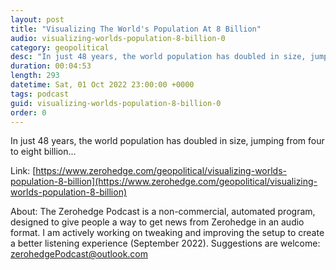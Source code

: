 ```yaml
---
layout: post
title: "Visualizing The World's Population At 8 Billion"
audio: visualizing-worlds-population-8-billion-0
category: geopolitical
desc: "In just 48 years, the world population has doubled in size, jumping from four to eight billion..."
duration: 00:04:53
length: 293
datetime: Sat, 01 Oct 2022 23:00:00 +0000
tags: podcast
guid: visualizing-worlds-population-8-billion-0
order: 0
---
```

In just 48 years, the world population has doubled in size, jumping from four to eight billion...

Link: [https://www.zerohedge.com/geopolitical/visualizing-worlds-population-8-billion](https://www.zerohedge.com/geopolitical/visualizing-worlds-population-8-billion)

About: The Zerohedge Podcast is a non-commercial, automated program, designed to give people a way to get news from Zerohedge in an audio format.  I am actively working on tweaking and improving the setup to create a better listening experience (September 2022).  Suggestions are welcome: [zerohedgePodcast@outlook.com](mailto:zerohedgePodcast@outlook.com)